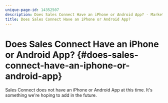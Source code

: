 ```yaml
---
unique-page-id: 14352507
description: Does Sales Connect Have an iPhone or Android App? - Marketo Docs - Product Documentation
title: Does Sales Connect Have an iPhone or Android App?
---
```


# Does Sales Connect Have an iPhone or Android App? {#does-sales-connect-have-an-iphone-or-android-app}

Sales Connect does not have an iPhone or Android App at this time. It's something we're hoping to add in the future.
